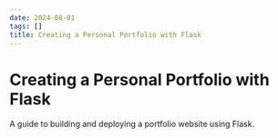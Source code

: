 ```yaml
---
date: 2024-08-01
tags: []
title: Creating a Personal Portfolio with Flask
---
```


# Creating a Personal Portfolio with Flask

A guide to building and deploying a portfolio website using Flask.

